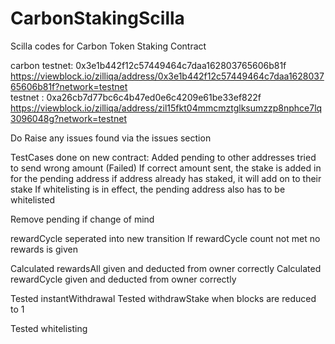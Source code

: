 # CarbonStakingScilla
Scilla codes for Carbon Token Staking Contract


carbon testnet: 0x3e1b442f12c57449464c7daa162803765606b81f
<br>
https://viewblock.io/zilliqa/address/0x3e1b442f12c57449464c7daa162803765606b81f?network=testnet 
<br>
testnet : 0xa26cb7d77bc6c4b47ed0e6c4209e61be33ef822f <br>
https://viewblock.io/zilliqa/address/zil15fkt04mmcmztglksumzzp8nphce7lq3096048g?network=testnet

Do Raise any issues found via the issues section

TestCases done on new contract:
Added pending to other addresses
tried to send wrong amount (Failed)
If correct amount sent, the stake is added in for the pending address
if address already has staked, it will add on to their stake
If whitelisting is in effect, the pending address also has to be whitelisted

Remove pending if change of mind

rewardCycle seperated into new transition
If rewardCycle count not met no rewards is given


Calculated rewardsAll given and deducted from owner correctly
Calculated rewardCycle given and deducted from owner correctly

Tested instantWithdrawal
Tested withdrawStake when blocks are reduced to 1

Tested whitelisting

